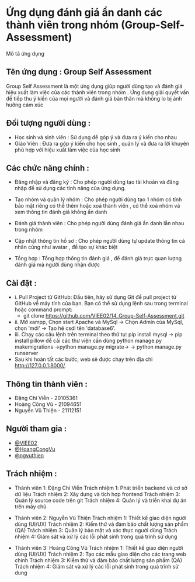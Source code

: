 # Ứng dụng đánh giá ẩn danh các thành viên trong nhóm (Group-Self-Assessment)
Mô tả ứng dụng

## Tên ứng dụng : Group Self Assessment
Group Self Assessment là một ứng dụng giúp người dùng tạo và đánh giá hiệu xuất làm việc của các thành viên trong nhóm . Ứng dụng giải quyết vấn đề tiếp thu ý kiến của mọi người và đánh giá bản thân mà không lo bị ảnh hưởng cảm xúc

## Đối tượng người dùng :

- Học sinh và sinh viên : Sử dụng để góp ý và đưa ra ý kiến cho nhau
- Giáo Viên : Đưa ra góp ý kiến cho học sinh , quản lý và đưa ra lời khuyên phù hợp với hiệu xuất làm việc của học sinh

## Các chức năng chính :

- Đăng nhập và đăng ký : Cho phép người dùng tạo tài khoản và đăng nhập để sử dụng các tính năng của ứng dụng.

- Tạo nhóm và quản lý nhóm : Cho phép người dùng tạo 1 nhóm có tính bảo mật riêng có thể thêm hoặc xoá thành viên , có thể xoá nhóm và xem thông tin đánh giá không ẩn danh

- Đánh giá thành viên : Cho phép người dùng đánh giá ẩn danh lẫn nhau trong nhóm 

- Cập nhật thông tin hồ sơ : Cho phép người dùng tự update thông tin cá nhân cũng như avatar , để tạo sự khác biệt

- Tổng hợp : Tổng hợp thông tin đánh giá , để đánh giá trực quan lượng đánh giá mà người dùng nhận được

## Cài đặt :

- i. Pull Project từ GitHub: Đầu tiên, hãy sử dụng Git để pull project từ GitHub về máy tính của bạn. Bạn có thể sử dụng lệnh sau trong terminal hoặc command prompt:
  - git clone https://github.com/VIEE02/14_Group-Self-Assessment.git
- ii. Mở xampp, Chọn start Apache và MySql -> Chọn Admin của MySql, chọn 'mới' -> Tạo hệ csdl tên 'database6'.
- iii. Chạy các câu lệnh trên terminal theo thứ tự: pip install mysql -> pip install pillow  để cài các thư viện cần dùng python manage.py makemigrations ->python manage.py migrate-> 
-> python manage.py runserver
- Sau khi hoàn tất các bước, web sẽ được chạy trên địa chỉ http://127.0.0.1:8000/.

## Thông tin thành viên :

- Đặng Chí Viễn - 20105361
- Hoàng Công Vũ - 21094651
- Nguyễn Vũ Thiện - 21112151

## Người tham gia :

- [@VIEE02](https://www.github.com/VIEE02)
- [@HoangCongVu](https://github.com/HoangCongVu)
- [@ngvuthien](https://github.com/ngvuthien)

## Trách nhiệm :

- Thành viên 1: Đặng Chí Viễn
Trách nhiệm 1: Phát triển backend và cơ sở dữ liệu
Trách nhiệm 2: Xây dựng và tích hợp frontend
Trách nhiệm 3: Quản lý source code trên git
Trách nhiệm 4: Quản lý và triển khai dự án trên máy chủ

- Thành viên 2: Nguyễn Vũ Thiện
Trách nhiệm 1: Thiết kế giao diện người dùng (UI/UX)
Trách nhiệm 2: Kiểm thử và đảm bảo chất lượng sản phẩm (QA)
Trách nhiệm 3: Quản lý bảo mật và xác thực người dùng
Trách nhiệm 4: Giám sát và xử lý các lỗi phát sinh trong quá trình sử dụng

- Thành viên 3: Hoàng Công Vũ
Trách nhiệm 1: Thiết kế giao diện người dùng (UI/UX)
Trách nhiệm 2: Tạo các mẫu giao diện cho các trang web chính
Trách nhiệm 3: Kiểm thử và đảm bảo chất lượng sản phẩm (QA)
Trách nhiệm 4: Giám sát và xử lý các lỗi phát sinh trong quá trình sử dung
